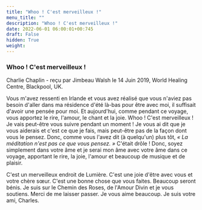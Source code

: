 ```yaml
---
title: "Whoo ! C'est merveilleux !"
menu_title: ""
description: "Whoo ! C'est merveilleux !"
date: 2022-06-01 06:00:01+00:745
draft: False
hidden: True
weight:
---
```

### Whoo ! C'est merveilleux !

Charlie Chaplin - reçu par Jimbeau Walsh le 14 Juin 2019, World Healing Centre, Blackpool, UK.

Vous m'avez ressenti en Irlande et vous avez réalisé que vous n'aviez pas besoin d'aller dans ma résidence d'été là-bas pour être avec moi, il suffisait d'avoir une pensée pour moi. Et aujourd'hui, comme pendant ce voyage, vous apportez le rire, l'amour, le chant et la joie. Whoo ! C'est merveilleux ! Je vais peut-être vous suivre pendant un moment ! Je vous ai dit que je vous aiderais et c'est ce que je fais, mais peut-être pas de la façon dont vous le pensez. Donc, comme vous l'avez dit (à quelqu'un) plus tôt, *« La méditation n'est pas ce que vous pensez. »* C'était drôle ! Donc, soyez simplement dans votre âme et je serai mon âme avec votre âme dans ce voyage, apportant le rire, la joie, l'amour et beaucoup de musique et de plaisir.

C'est un merveilleux endroit de Lumière. C'est une joie d'être avec vous et votre chère sœur. C'est une bonne chose que vous faites. Beaucoup seront bénis. Je suis sur le Chemin des Roses, de l'Amour Divin et je vous soutiens. Merci de me laisser passer. Je vous aime beaucoup. Je suis votre ami, Charles.
